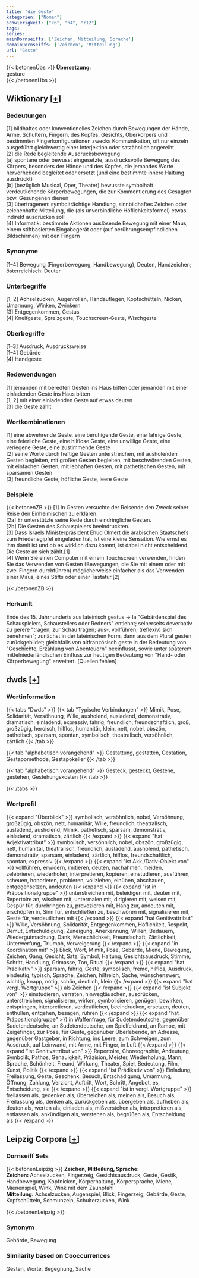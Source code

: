 ```yaml
---
title: "die Geste"
kategorien: ["Nomen"]
schwierigkeit: ["k6", "h4", "r12"]
tags:
series:
mainDornseiffs: ['Zeichen, Mitteilung, Sprache']
domainDornseiffs: ['Zeichen', 'Mitteilung']
url: "Geste"
---
```


{{< betonenÜbs >}}
**Übersetzung:**  
gesture  
{{< /betonenÜbs >}}

## Wiktionary [[+](https://de.wiktionary.org/wiki/Geste)]

### Bedeutungen
[1] bildhaftes oder konventionelles Zeichen durch Bewegungen der Hände, Arme, Schultern, Fingern, des Kopfes, Gesichts, Oberkörpers und bestimmten Fingerkonfigurationen zwecks Kommunikation, oft nur einzeln ausgeführt gleichwertig einer Interjektion oder satzähnlich angereiht  
[2] die Rede begleitende Ausdrucksbewegung  
[a] spontane oder bewusst eingesetzte, ausdrucksvolle Bewegung des Körpers, besonders der Hände und des Kopfes, die jemandes Worte hervorhebend begleitet oder ersetzt (und eine bestimmte innere Haltung ausdrückt)  
[b] (bezüglich Musical, Oper, Theater) bewusste symbolhaft verdeutlichende Körperbewegungen, die zur Kommentierung des Gesagten bzw. Gesungenen dienen  
[3] übertragenen: symbolträchtige Handlung, sinnbildhaftes Zeichen oder zeichenhafte Mitteilung, die (als unverbindliche Höflichkeitsformel) etwas indirekt ausdrücken soll  
[4] Informatik: bestimmte Aktionen auslösende Bewegung mit einer Maus, einem stiftbasierten Eingabegerät oder (auf berührungsempfindlichen Bildschirmen) mit den Fingern  

### Synonyme
[1–4] Bewegung (Fingerbewegung, Handbewegung), Deuten, Handzeichen; österreichisch: Deuter  

### Unterbegriffe
[1, 2] Achselzucken, Augenrollen, Handauflegen, Kopfschütteln, Nicken, Umarmung, Winken, Zwinkern  
[3] Entgegenkommen, Gestus  
[4] Kneifgeste, Spreizgeste, Touchscreen-Geste, Wischgeste  

### Oberbegriffe
[1–3] Ausdruck, Ausdrucksweise  
[1–4] Gebärde  
[4] Handgeste  

### Redewendungen
[1] jemanden mit beredten Gesten ins Haus bitten oder jemanden mit einer einladenden Geste ins Haus bitten  
[1, 2] mit einer einladenden Geste auf etwas deuten  
[3] die Geste zählt  

### Wortkombinationen
[1] eine abwehrende Geste, eine beruhigende Geste, eine fahrige Geste, eine feierliche Geste,  eine hilflose Geste, eine unwillige Geste, eine verlegene Geste, eine zustimmende Geste  
[2] seine Worte durch heftige Gesten unterstreichen, mit ausholenden Gesten begleiten, mit großen Gesten begleiten, mit beschwörenden Gesten, mit einfachen Gesten, mit lebhaften Gesten, mit pathetischen Gesten, mit sparsamen Gesten  
[3] freundliche Geste, höfliche Geste, leere Geste  

### Beispiele
{{< betonenZB >}}
[1] In Gesten versuchte der Reisende den Zweck seiner Reise den Einheimischen zu erklären.  
[2a] Er unterstützte seine Rede durch eindringliche Gesten.  
[2b] Die Gesten des Schauspielers beeindruckten.  
[3] Dass Israels Ministerpräsident Ehud Olmert die arabischen Staatschefs zum Friedensgipfel eingeladen hat, ist eine kleine Sensation. Wie ernst es ihm damit ist und ob es wirklich dazu kommt, ist dabei nicht entscheidend. Die Geste an sich zählt.[1]  
[4] Wenn Sie einen Computer mit einem Touchscreen verwenden, finden Sie das Verwenden von Gesten (Bewegungen, die Sie mit einem oder mit zwei Fingern durchführen) möglicherweise einfacher als das Verwenden einer Maus, eines Stifts oder einer Tastatur.[2]  

{{< /betonenZB >}}
### Herkunft
Ende des 15. Jahrhunderts aus lateinisch gestus → la "Gebärdenspiel des Schauspielers, Schaustellers oder Redners" entlehnt; seinerseits deverbativ zu gerere "tragen; zur Schau tragen; aus-, vollführen; (reflexiv) sich benehmen"; zunächst in der lateinischen Form, dann aus dem Plural gesten zurückgebildet; gleichfalls von altfranzösisch geste in der Bedeutung von "Geschichte, Erzählung von Abenteuern" beeinflusst, sowie unter späterem mittelniederländischen Einfluss zur heutigen Bedeutung von "Hand- oder Körperbewegung" erweitert. [Quellen fehlen]  



## dwds [[+](https://www.dwds.de/wb/Geste)]

### Wortinformation
{{< tabs "Dwds" >}}
{{< tab "Typische Verbindungen" >}}
Mimik, Pose, Solidarität, Versöhnung, Wille, ausholend, ausladend, demonstrativ, dramatisch, einladend, expressiv, fahrig, freundlich, freundschaftlich, groß, großzügig, heroisch, hilflos, humanitär, klein, nett, nobel, obszön, pathetisch, sparsam, spontan, symbolisch, theatralisch, versöhnlich, zärtlich
{{< /tab >}}

{{< tab "alphabetisch vorangehend" >}}
Gestattung, gestatten, Gestation, Gestapomethode, Gestapokeller
{{< /tab >}}

{{< tab "alphabetisch vorangehend" >}}
Gesteck, gesteckt, Gestehe, gestehen, Gestehungskosten
{{< /tab >}}

{{< /tabs >}}

### Wortprofil
{{< expand "Überblick" >}} symbolisch, versöhnlich, nobel, Versöhnung, großzügig, obszön, nett, humanitär, Wille, freundlich, theatralisch, ausladend, ausholend, Mimik, pathetisch, sparsam, demonstrativ, einladend, dramatisch, zärtlich {{< /expand >}}
{{< expand "hat Adjektivattribut" >}} symbolisch, versöhnlich, nobel, obszön, großzügig, nett, humanitär, theatralisch, freundlich, ausladend, ausholend, pathetisch, demonstrativ, sparsam, einladend, zärtlich, hilflos, freundschaftlich, spontan, expressiv {{< /expand >}}
{{< expand "ist Akk./Dativ-Objekt von" >}} vollführen, erwidern, imitieren, deuten, nachahmen, meiden, zelebrieren, wiederholen, interpretieren, kopieren, einstudieren, ausführen, scheuen, honorieren, probieren, vollziehen, einüben, abschauen, entgegensetzen, andeuten {{< /expand >}}
{{< expand "ist in Präpositionalgruppe" >}} unterstreichen mit, beleidigen mit, deuten mit, Repertoire an, wischen mit, untermalen mit, dirigieren mit, weisen mit, Gespür für, durchringen zu, provozieren mit, Hang zur, andeuten mit, erschöpfen in, Sinn für, entschließen zu, beschwören mit, signalisieren mit, Geste für, verdeutlichen mit {{< /expand >}}
{{< expand "hat Genitivattribut" >}} Wille, Versöhnung, Solidarität, Entgegenkommen, Höflichkeit, Respekt, Demut, Entschuldigung, Zuneigung, Anerkennung, Willen, Bedauern, Wiedergutmachung, Dank, Menschlichkeit, Freundschaft, Zärtlichkeit, Unterwerfung, Triumph, Verweigerung {{< /expand >}}
{{< expand "in Koordination mit" >}} Blick, Wort, Mimik, Pose, Gebärde, Miene, Bewegung, Zeichen, Gang, Gesicht, Satz, Symbol, Haltung, Gesichtsausdruck, Stimme, Schritt, Handlung, Grimasse, Ton, Ritual {{< /expand >}}
{{< expand "hat Prädikativ" >}} sparsam, fahrig, Geste, symbolisch, fremd, hilflos, Ausdruck, eindeutig, typisch, Sprache, Zeichen, hilfreich, Sache, wünschenswert, wichtig, knapp, nötig, schön, deutlich, klein {{< /expand >}}
{{< expand "hat vergl. Wortgruppe" >}} als Zeichen {{< /expand >}}
{{< expand "ist Subjekt von" >}} einstudieren, verraten, hinwegtäuschen, ausdrücken, unterstreichen, signalisieren, wirken, symbolisieren, genügen, bewirken, entspringen, interpretieren, verdeutlichen, beeindrucken, ersetzen, deuten, enthüllen, entgehen, besagen, rühren {{< /expand >}}
{{< expand "hat Präpositionalgruppe" >}} in Waffenfrage, für Sudetendeutsche, gegenüber Sudetendeutsche, an Sudetendeutsche, am Spielfeldrand, an Rampe, mit Zeigefinger, zur Pose, für Geste, gegenüber Überlebende, an Adresse, gegenüber Gastgeber, in Richtung, ins Leere, zum Schweigen, zum Ausdruck, auf Leinwand, mit Arme, mit Finger, in Luft {{< /expand >}}
{{< expand "ist Genitivattribut von" >}} Repertoire, Choreographie, Andeutung, Symbolik, Pathos, Genauigkeit, Präzision, Meister, Wiederholung, Mann, Sprache, Schönheit, Freund, Wirkung, Theater, Spiel, Bedeutung, Film, Kunst, Politik {{< /expand >}}
{{< expand "ist Prädikativ von" >}} Einladung, Freilassung, Geste, Geschenk, Besuch, Entschädigung, Umarmung, Öffnung, Zahlung, Verzicht, Auftritt, Wort, Schritt, Angebot, es, Entscheidung, sie {{< /expand >}}
{{< expand "ist in vergl. Wortgruppe" >}} freilassen als, gedenken als, überreichen als, meinen als, Besuch als, Freilassung als, denken als, zurückgeben als, übergeben als, aufheben als, deuten als, werten als, einladen als, mißverstehen als, interpretieren als, entlassen als, ankündigen als, verstehen als, begrüßen als, Entscheidung als {{< /expand >}}

## Leipzig Corpora [[+](https://corpora.uni-leipzig.de/en/res?word=Geste&corpusId=deu_newscrawl-public_2018)]

### Dornseiff Sets
{{< betonenLeipzig >}}
**Zeichen, Mitteilung, Sprache:**  
**Zeichen:** Achselzucken, Fingerzeig, Gesichtsausdruck, Geste, Gestik, Handbewegung, Kopfnicken, Körperhaltung, Körpersprache, Miene, Mienenspiel, Wink, Wink mit dem Zaunpfahl  
**Mitteilung:** Achselzucken, Augenspiel, Blick, Fingerzeig, Gebärde, Geste, Kopfschütteln, Schmunzeln, Schulterzucken, Wink  

{{< /betonenLeipzig >}}

### Synonym
Gebärde, Bewegung


### Similarity based on Cooccurrences
Gesten, Worte, Begegnung, Sache

